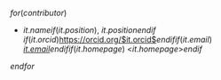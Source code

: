 <!-- Diese Datei wird automatisch überschrieben, bitte contributors.yml anpassen! -->

$for(contributor)$
* $it.name$$if(it.position)$, $it.position$$endif$\
  $if(it.orcid)$<https://orcid.org/$it.orcid$>$endif$$if(it.email)$ [$it.email$](mailto:$it.email$)$endif$$if(it.homepage)$ <$it.homepage$>$endif$

$endfor$
